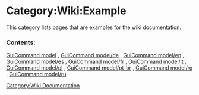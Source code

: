 # Category:Wiki:Example
This category lists pages that are examples for the wiki documentation.

### Contents:

[GuiCommand model](GuiCommand_model.md) , [GuiCommand model/de](GuiCommand_model/de.md) , [GuiCommand model/en](GuiCommand_model/en.md) , [GuiCommand model/es](GuiCommand_model/es.md) , [GuiCommand model/fr](GuiCommand_model/fr.md) , [GuiCommand model/it](GuiCommand_model/it.md) , [GuiCommand model/pl](GuiCommand_model/pl.md) , [GuiCommand model/pt-br](GuiCommand_model/pt-br.md) , [GuiCommand model/ro](GuiCommand_model/ro.md) , [GuiCommand model/ru](GuiCommand_model/ru.md)

[Category:Wiki Documentation](Category:Wiki_Documentation.md)
